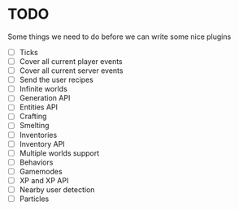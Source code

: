 TODO
====

Some things we need to do before we can write some nice plugins

- [ ] Ticks
- [ ] Cover all current player events
- [ ] Cover all current server events
- [ ] Send the user recipes
- [ ] Infinite worlds
- [ ] Generation API
- [ ] Entities API
- [ ] Crafting
- [ ] Smelting
- [ ] Inventories
- [ ] Inventory API
- [ ] Multiple worlds support
- [ ] Behaviors
- [ ] Gamemodes
- [ ] XP and XP API
- [ ] Nearby user detection
- [ ] Particles

